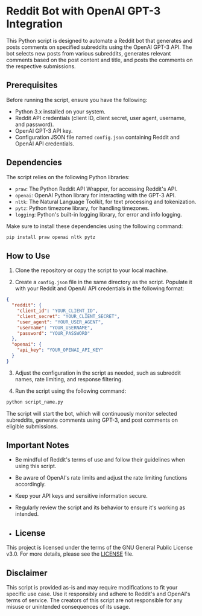 # Reddit Bot with OpenAI GPT-3 Integration

This Python script is designed to automate a Reddit bot that generates and posts comments on specified subreddits using the OpenAI GPT-3 API. The bot selects new posts from various subreddits, generates relevant comments based on the post content and title, and posts the comments on the respective submissions.

## Prerequisites

Before running the script, ensure you have the following:

- Python 3.x installed on your system.
- Reddit API credentials (client ID, client secret, user agent, username, and password).
- OpenAI GPT-3 API key.
- Configuration JSON file named `config.json` containing Reddit and OpenAI API credentials.

## Dependencies

The script relies on the following Python libraries:

- `praw`: The Python Reddit API Wrapper, for accessing Reddit's API.
- `openai`: OpenAI Python library for interacting with the GPT-3 API.
- `nltk`: The Natural Language Toolkit, for text processing and tokenization.
- `pytz`: Python timezone library, for handling timezones.
- `logging`: Python's built-in logging library, for error and info logging.

Make sure to install these dependencies using the following command:

```bash
pip install praw openai nltk pytz
```

## How to Use

1. Clone the repository or copy the script to your local machine.

2. Create a `config.json` file in the same directory as the script. Populate it with your Reddit and OpenAI API credentials in the following format:

```json
{
  "reddit": {
    "client_id": "YOUR_CLIENT_ID",
    "client_secret": "YOUR_CLIENT_SECRET",
    "user_agent": "YOUR_USER_AGENT",
    "username": "YOUR_USERNAME",
    "password": "YOUR_PASSWORD"
  },
  "openai": {
    "api_key": "YOUR_OPENAI_API_KEY"
  }
}
```

3. Adjust the configuration in the script as needed, such as subreddit names, rate limiting, and response filtering.

4. Run the script using the following command:

```bash
python script_name.py
```

The script will start the bot, which will continuously monitor selected subreddits, generate comments using GPT-3, and post comments on eligible submissions.

## Important Notes

- Be mindful of Reddit's terms of use and follow their guidelines when using this script.
- Be aware of OpenAI's rate limits and adjust the rate limiting functions accordingly.
- Keep your API keys and sensitive information secure.
- Regularly review the script and its behavior to ensure it's working as intended.

- ## License

This project is licensed under the terms of the GNU General Public License v3.0. For more details, please see the [LICENSE](LICENSE) file.

## Disclaimer

This script is provided as-is and may require modifications to fit your specific use case. Use it responsibly and adhere to Reddit's and OpenAI's terms of service. The creators of this script are not responsible for any misuse or unintended consequences of its usage.

